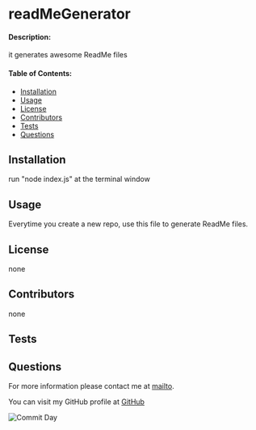 
# **readMeGenerator**

#### **Description:**

it generates awesome ReadMe files

#### **Table of Contents:**

- [Installation](#Installation)
- [Usage](#Usage)
- [License](#License)
- [Contributors](#Contributors)
- [Tests](#Tests)
- [Questions](#Questions)

## Installation

run "node index.js" at the terminal window

## Usage

Everytime you create a new repo, use this file to generate ReadMe files.

## License

none

## Contributors

none

## Tests


## Questions

For more information please contact me at [mailto](keremukaraman@gmail.com).

You can visit my GitHub profile at [GitHub](https://github.com/KKaraman)

![Commit Day](https://img.shields.io/github/last-commit/KKaraman/readMeGenerator?style=plastic)

